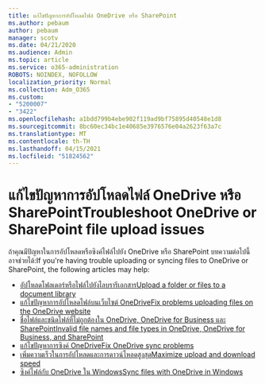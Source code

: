 ```yaml
---
title: แก้ไขปัญหาการอัปโหลดไฟล์ OneDrive หรือ SharePoint
ms.author: pebaum
author: pebaum
manager: scotv
ms.date: 04/21/2020
ms.audience: Admin
ms.topic: article
ms.service: o365-administration
ROBOTS: NOINDEX, NOFOLLOW
localization_priority: Normal
ms.collection: Adm_O365
ms.custom:
- "5200007"
- "3422"
ms.openlocfilehash: a1bdd799b4ebe902f119ad9bf75895d40548e1d8
ms.sourcegitcommit: 8bc60ec34bc1e40685e3976576e04a2623f63a7c
ms.translationtype: MT
ms.contentlocale: th-TH
ms.lasthandoff: 04/15/2021
ms.locfileid: "51824562"
---
```

# <a name="troubleshoot-onedrive-or-sharepoint-file-upload-issues"></a><span data-ttu-id="2b294-102">แก้ไขปัญหาการอัปโหลดไฟล์ OneDrive หรือ SharePoint</span><span class="sxs-lookup"><span data-stu-id="2b294-102">Troubleshoot OneDrive or SharePoint file upload issues</span></span>

<span data-ttu-id="2b294-103">ถ้าคุณมีปัญหาในการอัปโหลดหรือซิงค์ไฟล์ไปยัง OneDrive หรือ SharePoint บทความต่อไปนี้อาจช่วยได้:</span><span class="sxs-lookup"><span data-stu-id="2b294-103">If you're having trouble uploading or syncing files to OneDrive or SharePoint, the following articles may help:</span></span>

- [<span data-ttu-id="2b294-104">อัปโหลดโฟลเดอร์หรือไฟล์ไปยังไลบรารีเอกสาร</span><span class="sxs-lookup"><span data-stu-id="2b294-104">Upload a folder or files to a document library</span></span>](https://support.office.com/article/upload-a-folder-or-files-to-a-document-library-eb18fcba-c953-4d45-8d90-8da66edeacdb)
- [<span data-ttu-id="2b294-105">แก้ไขปัญหาการอัปโหลดไฟล์บนเว็บไซต์ OneDrive</span><span class="sxs-lookup"><span data-stu-id="2b294-105">Fix problems uploading files on the OneDrive website</span></span>](https://support.office.com/article/Fix-problems-uploading-files-on-the-OneDrive-website-9afcc4a0-e344-4bc9-9c9d-59d3e802247e)
- [<span data-ttu-id="2b294-106">ชื่อไฟล์และชนิดไฟล์ที่ไม่ถูกต้องใน OneDrive, OneDrive for Business และ SharePoint</span><span class="sxs-lookup"><span data-stu-id="2b294-106">Invalid file names and file types in OneDrive, OneDrive for Business, and SharePoint</span></span>](https://support.office.com/article/invalid-file-names-and-file-types-in-onedrive-onedrive-for-business-and-sharepoint-64883a5d-228e-48f5-b3d2-eb39e07630fa)
- [<span data-ttu-id="2b294-107">แก้ไขปัญหาการซิงค์ OneDrive</span><span class="sxs-lookup"><span data-stu-id="2b294-107">Fix OneDrive sync problems</span></span>](https://support.office.com/article/Fix-OneDrive-sync-problems-83ab0d8a-8400-45b0-8dcf-dc8aa8a6bcf8)
- [<span data-ttu-id="2b294-108">เพิ่มความเร็วในการอัปโหลดและการดาวน์โหลดสูงสุด</span><span class="sxs-lookup"><span data-stu-id="2b294-108">Maximize upload and download speed</span></span>](https://support.office.com/article/Maximize-upload-and-download-speed-8eeadfb8-501f-406d-997b-98ab6ff67f43)
- [<span data-ttu-id="2b294-109">ซิงค์ไฟล์กับ OneDrive ใน Windows</span><span class="sxs-lookup"><span data-stu-id="2b294-109">Sync files with OneDrive in Windows</span></span>](https://support.office.com/article/sync-files-with-the-onedrive-sync-client-in-windows-615391c4-2bd3-4aae-a42a-858262e42a49)
 